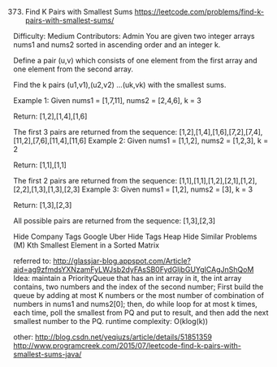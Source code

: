 373. Find K Pairs with Smallest Sums https://leetcode.com/problems/find-k-pairs-with-smallest-sums/

Difficulty: Medium
Contributors: Admin
You are given two integer arrays nums1 and nums2 sorted in ascending order and an integer k.

Define a pair (u,v) which consists of one element from the first array and one element from the second array.

Find the k pairs (u1,v1),(u2,v2) ...(uk,vk) with the smallest sums.

Example 1:
Given nums1 = [1,7,11], nums2 = [2,4,6],  k = 3

Return: [1,2],[1,4],[1,6]

The first 3 pairs are returned from the sequence:
[1,2],[1,4],[1,6],[7,2],[7,4],[11,2],[7,6],[11,4],[11,6]
Example 2:
Given nums1 = [1,1,2], nums2 = [1,2,3],  k = 2

Return: [1,1],[1,1]

The first 2 pairs are returned from the sequence:
[1,1],[1,1],[1,2],[2,1],[1,2],[2,2],[1,3],[1,3],[2,3]
Example 3:
Given nums1 = [1,2], nums2 = [3],  k = 3

Return: [1,3],[2,3]

All possible pairs are returned from the sequence:
[1,3],[2,3]

Hide Company Tags Google Uber
Hide Tags Heap
Hide Similar Problems (M) Kth Smallest Element in a Sorted Matrix

referred to: http://glassjar-blog.appspot.com/Article?aid=ag9zfmdsYXNzamFyLWJsb2dyFAsSB0FydGljbGUYgICAgJnShQoM
Idea: maintain a PriorityQueue that has an int array in it, the int array contains, two numbers and the index of the second number;
First build the queue by adding at most K numbers or the most number of combination of numbers in nums1 and nums2[0];
then, do while loop for at most k times, each time, poll the smallest from PQ and put to result, and then add the next smallest number to the PQ.
runtime complexity: O(klog(k))

other: http://blog.csdn.net/yeqiuzs/article/details/51851359
http://www.programcreek.com/2015/07/leetcode-find-k-pairs-with-smallest-sums-java/
